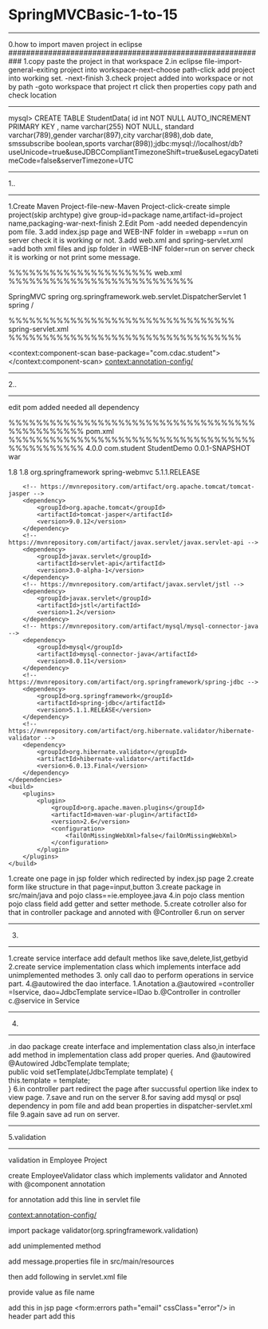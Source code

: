 # SpringMVCBasic-1-to-15
********************************************************************************
0.how to import maven project in eclipse
###########################################################
1.copy paste the project in that workspace 
2.in eclipse file-import-general-exiting project into workspace-next-choose path-click add project into working set. -next-finish
3.check project added into workspace or not by path -goto workspace that project rt click then properties copy path and check location
**********************************************************************************************
mysql> CREATE TABLE StudentData( id int NOT NULL AUTO_INCREMENT PRIMARY KEY , name varchar(255) NOT NULL, standard varchar(789),gender varchar(897),city varchar(898),dob date, smssubscribe boolean,sports varchar(898));jdbc:mysql://localhost/db?useUnicode=true&useJDBCCompliantTimezoneShift=true&useLegacyDatetimeCode=false&serverTimezone=UTC

*************************
1..
******************
1.Create Maven Project-file-new-Maven Project-click-create simple project(skip archtype)
give group-id=package name,artifact-id=project name,packaging-war-next-finish
2.Edit Pom -add needed dependencyin pom file.
3.add index.jsp page and WEB-INF folder in =webapp ==run on server check it is working or not.
3.add web.xml and spring-servlet.xml =add both xml files and jsp folder in =WEB-INF 
folder=run on server check it is working or not print some message.

%%%%%%%%%%%%%%%%%%%%%
web.xml
%%%%%%%%%%%%%%%%%%%%%%%%%%%



<?xml version="1.0" encoding="UTF-8"?>

<web-app xmlns:xsi="http://www.w3.org/2001/XMLSchema-instance"
    xmlns="http://java.sun.com/xml/ns/javaee"
    xsi:schemaLocation="http://java.sun.com/xml/ns/javaee http://java.sun.com/xml/ns/javaee/web-app_3_0.xsd"
    id="WebApp_ID" version="3.0">
    <display-name>SpringMVC</display-name>
    <servlet>
        <servlet-name>spring</servlet-name>
        <servlet-class>org.springframework.web.servlet.DispatcherServlet</servlet-class>
        <load-on-startup>1</load-on-startup>
    </servlet>
    <servlet-mapping>
        <servlet-name>spring</servlet-name>
        <url-pattern>/</url-pattern>
    </servlet-mapping>
</web-app> 


%%%%%%%%%%%%%%%%%%%%%%%%%%%%%%%%%
 spring-servlet.xml 
%%%%%%%%%%%%%%%%%%%%%%%%%%%%%%%%%%
<?xml version="1.0" encoding="UTF-8"?>
<beans xmlns="http://www.springframework.org/schema/beans"
    xmlns:xsi="http://www.w3.org/2001/XMLSchema-instance"
    xmlns:context="http://www.springframework.org/schema/context"
    xmlns:mvc="http://www.springframework.org/schema/mvc"
    xsi:schemaLocation="  
            http://www.springframework.org/schema/beans  
            http://www.springframework.org/schema/beans/spring-beans.xsd  
            http://www.springframework.org/schema/context  
            http://www.springframework.org/schema/context/spring-context.xsd  
            http://www.springframework.org/schema/mvc  
            http://www.springframework.org/schema/mvc/spring-mvc.xsd">
    <context:component-scan base-package="com.cdac.student"></context:component-scan>
    <context:annotation-config/>
    <bean
        class="org.springframework.web.servlet.view.InternalResourceViewResolver">
        <property name="prefix" value="/WEB-INF/jsp/"></property>
        <property name="suffix" value=".jsp"></property>
    </bean>
    </beans>

*****************************
2..
*******************************
edit pom added needed all dependency

%%%%%%%%%%%%%%%%%%%%%%%%%%%%%%%%%%%%%%%%%%%%%%%
pom.xml
%%%%%%%%%%%%%%%%%%%%%%%%%%%%%%%%%%%%%%%%%%%%%%%
<project xmlns="http://maven.apache.org/POM/4.0.0" xmlns:xsi="http://www.w3.org/2001/XMLSchema-instance" xsi:schemaLocation="http://maven.apache.org/POM/4.0.0 http://maven.apache.org/xsd/maven-4.0.0.xsd">
  <modelVersion>4.0.0</modelVersion>
  <groupId>com.student</groupId>
  <artifactId>StudentDemo</artifactId>
  <version>0.0.1-SNAPSHOT</version>
  <packaging>war</packaging>
 
  <properties>
        <maven.compiler.target>1.8</maven.compiler.target>
        <maven.compiler.source>1.8</maven.compiler.source>
    </properties>
    <dependencies>
        <!-- https://mvnrepository.com/artifact/org.springframework/spring-webmvc -->
        <dependency>
            <groupId>org.springframework</groupId>
            <artifactId>spring-webmvc</artifactId>
            <version>5.1.1.RELEASE</version>
        </dependency>

        <!-- https://mvnrepository.com/artifact/org.apache.tomcat/tomcat-jasper -->
        <dependency>
            <groupId>org.apache.tomcat</groupId>
            <artifactId>tomcat-jasper</artifactId>
            <version>9.0.12</version>
        </dependency>
        <!-- https://mvnrepository.com/artifact/javax.servlet/javax.servlet-api -->
        <dependency>
            <groupId>javax.servlet</groupId>
            <artifactId>servlet-api</artifactId>
            <version>3.0-alpha-1</version>
        </dependency>
        <!-- https://mvnrepository.com/artifact/javax.servlet/jstl -->
        <dependency>
            <groupId>javax.servlet</groupId>
            <artifactId>jstl</artifactId>
            <version>1.2</version>
        </dependency>
        <!-- https://mvnrepository.com/artifact/mysql/mysql-connector-java -->
        <dependency>
            <groupId>mysql</groupId>
            <artifactId>mysql-connector-java</artifactId>
            <version>8.0.11</version>
        </dependency>
        <!-- https://mvnrepository.com/artifact/org.springframework/spring-jdbc -->
        <dependency>
            <groupId>org.springframework</groupId>
            <artifactId>spring-jdbc</artifactId>
            <version>5.1.1.RELEASE</version>
        </dependency>
        <!-- https://mvnrepository.com/artifact/org.hibernate.validator/hibernate-validator -->
        <dependency>
            <groupId>org.hibernate.validator</groupId>
            <artifactId>hibernate-validator</artifactId>
            <version>6.0.13.Final</version>
        </dependency>
    </dependencies>
    <build>
        <plugins>
            <plugin>
                <groupId>org.apache.maven.plugins</groupId>
                <artifactId>maven-war-plugin</artifactId>
                <version>2.6</version>
                <configuration>
                    <failOnMissingWebXml>false</failOnMissingWebXml>
                </configuration>
            </plugin>
        </plugins>
    </build>
 
</project>

1.create one page in jsp folder which redirected by index.jsp page 
2.create form like structure in that page=input,button
3.create package in src/main/java and pojo class==ie.employee.java
4.in pojo class mention pojo class field add getter and setter methode.
5.create cotroller also for that in controller package and annoted with @Controller
6.run on server
************************
3.
***********************
1.create service interface add default methos like save,delete,list,getbyid
2.create service implementation class which implements interface add unimplemented methodes
3. only call dao to perform operations in service part.
4.@autowired the dao interface.
1.Anotation
a.@autowired =controller =Iservice,
              dao=JdbcTemplate
              service=IDao
b.@Controller in controller
c.@service in Service
*********************
4.
*********************
.in dao package create interface and implementation class also,in interface add method
in implementation class add proper queries.
And @autowired @Autowired
    JdbcTemplate template;    
    public void setTemplate(JdbcTemplate template) {    
        this.template = template;    
    }
6.in controller part redirect the page after succussful opertion like index to view page.
7.save and run on the server 
8.for saving add mysql or psql dependency in pom file and add bean properties in dispatcher-servlet.xml file
9.again save ad run on server.

******************************
5.validation

**************************
validation in Employee Project

create EmployeeValidator class which implements validator and Annoted with @component annotation

for annotation add this line in servlet file

 <context:annotation-config/>

import package validator(org.springframework.validation)

add unimplemented method

add message.properties file in src/main/resources

then add following in servlet.xml file

<bean id="messageSource"
       class="org.springframework.context.support.ResourceBundleMessageSource">
       <property name="basename" value="message" />
    </bean>

provide value as file name

add this in jsp page
    <td><form:errors path="email" cssClass="error"/></td>
     in header part add this

<style type="text/css">
.error{
color:red;
}

add this in controller 
@Autowired
private EmployeeValidator employeeValidator;

@InitBinder
protected void initBinder(WebDataBinder binder) {
    binder.addValidators(employeeValidator);
}

then add this also in controller change accordingly in save method of form

@RequestMapping(value="/save",method = RequestMethod.POST)    
    public String save(@ModelAttribute("emp")  @Validated Emp emp,BindingResult result){    

    
        if (result.hasErrors()) {
            return "empform";
        } else {
            dao.save(emp);    
            return "redirect:/viewemp";
        }

 
    } 

****************************************
6.Add Bootstrap
******************************************
search bootstrap CDN getting started

UI BootStrap CDN
after title in head

<!-- Latest compiled and minified CSS -->
<link rel="stylesheet" href="https://maxcdn.bootstrapcdn.com/bootstrap/3.3.7/css/bootstrap.min.css" integrity="sha384-BVYiiSIFeK1dGmJRAkycuHAHRg32OmUcww7on3RYdg4Va+PmSTsz/K68vbdEjh4u" crossorigin="anonymous">

<!-- Optional theme -->
<link rel="stylesheet" href="https://maxcdn.bootstrapcdn.com/bootstrap/3.3.7/css/bootstrap-theme.min.css" integrity="sha384-rHyoN1iRsVXV4nD0JutlnGaslCJuC7uwjduW9SVrLvRYooPp2bWYgmgJQIXwl/Sp" crossorigin="anonymous">

#####################################

before this add
</body>

<!-- Latest compiled and minified JavaScript -->
<script src="https://maxcdn.bootstrapcdn.com/bootstrap/3.3.7/js/bootstrap.min.js" integrity="sha384-Tc5IQib027qvyjSMfHjOMaLkfuWVxZxUPnCJA7l2mCWNIpG9mGCD8wGNIcPD7Txa" crossorigin="anonymous"></script>

**************************************************************************************************************
7….Localization..using Cookies
1..add this 3 bean in  follo file

servlet.xml

 <!-- Bean For localization -->
     <bean id="messageSource" class="org.springframework.context.support.ResourceBundleMessageSource">
        <property name="basename" value="message" />
         <property name="defaultEncoding" value="UTF-8" />
    </bean>
    
 
    <bean id="localeResolver"
       class="org.springframework.web.servlet.i18n.CookieLocaleResolver">
       <property name="defaultLocale" value="en" />
       <property name="cookieName" value="kscodesCookie" />
       <property name="cookieMaxAge" value="3600" />
    </bean>
 
    <bean id="localeChangeInterceptor"
       class="org.springframework.web.servlet.i18n.LocaleChangeInterceptor">
       <property name="paramName" value="language" />
    </bean>
 
    <bean
       class="org.springframework.web.servlet.mvc.method.annotation.RequestMappingHandlerMapping">
       <property name="interceptors">
           <list>
               <ref bean="localeChangeInterceptor" />
           </list>
       </property>
    </bean>

create 2- files in resources folder    
src-main-java-resources

message_en.properties

welcome.emp = Employee
#\u0915\u0930\u094D\u092E\u091A\u093E\u0930\u0940
emp.name.empty = Please Enter a Name.
emp.dob.empty=Please Enter a Date of Birth.
emp.gender.empty=Select gender.
emp.city.empty=Select at least one city.
emp.food.empty=Select at least one food.
emp.phno.empty=Please Enter a Mobile Number.
emp.phno.invalid=Please Enter valid Mobile Number.
emp.email.empty=Please Enter a Email.
emp.email.invalid=Please Enter valid Email
emp.acno.empty=Please Enter a Account No.
emp.ifsc.empty=Please Enter a IFSC Code.

message_hi.properties

welcome.emp = \u0915\u0930\u094D\u092E\u091A\u093E\u0930\u0940
emp.ifsc.empty=\u0939\u093F\u0902\u0926\u0940
emp.name.empty =\u0915\u0943\u092A\u092F\u093E \u090F\u0915 \u0928\u093E\u092E \u0926\u0930\u094D\u091C \u0915\u0930\u0947\u0902\u0964
emp.dob.empty=\u0915\u0943\u092A\u092F\u093E \u091C\u0928\u094D\u092E \u0924\u093F\u0925\u093F \u0926\u0930\u094D\u091C \u0915\u0930\u0947\u0902\u0964
 emp.gender.empty= \u0932\u093F\u0902\u0917 \u091A\u0941\u0928\u0947\u0902\u0964
 emp.city.empty=\u0915\u092E \u0938\u0947 \u0915\u092E \u090F\u0915 \u0936\u0939\u0930 \u091A\u0941\u0928\u0947\u0902\u0964
 emp.food.empty=\u0915\u092E \u0938\u0947 \u0915\u092E \u090F\u0915 \u092D\u094B\u091C\u0928 \u091A\u0941\u0928\u0947\u0902\u0964
 emp.phno.empty=\u0915\u0943\u092A\u092F\u093E \u090F\u0915 \u092E\u094B\u092C\u093E\u0907\u0932 \u0928\u0902\u092C\u0930 \u0926\u0930\u094D\u091C \u0915\u0930\u0947\u0902\u0964
 emp.phno.invalid=\u0915\u0943\u092A\u092F\u093E \u092E\u093E\u0928\u094D\u092F \u092E\u094B\u092C\u093E\u0907\u0932 \u0928\u0902\u092C\u0930 \u0926\u0930\u094D\u091C \u0915\u0930\u0947\u0902\u0964
 emp.email.empty=\u0915\u0943\u092A\u092F\u093E \u090F\u0915 \u0908\u092E\u0947\u0932 \u0926\u0930\u094D\u091C \u0915\u0930\u0947\u0902\u0964
emp.email.invalid=\u0915\u0943\u092A\u092F\u093E \u0935\u0948\u0927 \u0908\u092E\u0947\u0932 \u0926\u0930\u094D\u091C\u093C \u0915\u0930\u0947\u0902
emp.acno.empty=\u0915\u0943\u092A\u092F\u093E \u090F\u0915 \u0916\u093E\u0924\u093E \u0938\u0902\u0916\u094D\u092F\u093E \u0926\u0930\u094D\u091C \u0915\u0930\u0947\u0902
emp.ifsc.empty=\u0915\u0943\u092A\u092F\u093E \u090F\u0915 IFSC \u0915\u094B\u0921 \u0926\u0930\u094D\u091C \u0915\u0930\u0947\u0902\u0964

in jsp page add this

    <%@ taglib uri="http://www.springframework.org/tags/form" prefix="form"%>    
     <%@ taglib uri="http://www.springframework.org/tags" prefix="spring"%>    
<%@ taglib uri="http://java.sun.com/jsp/jstl/core" prefix="c"%>    

header part
 Language : <a href="?language=en">English</a>|<a href="?language=hi">HINDI</a>
    
    
     Current Locale : ${pageContext.response.locale}
     
footer part

welcome.springmvc : <spring:message code="welcome.emp" text="default text" />

3……...to add localization in filed add the error message in form field like comment actual text part
<td><!--  Name :--><spring:message code="lbl.name"/></td>
                
               <td><form:input path="name" /></td>
                    <td><form:errors path="name" cssClass="error"/></td>
                
           </tr>
add error messages in properties file from label field

4.to add location in comment part then only change in both messages.properties file 
message_en.properties

welcome.emp = Employee
emp.name.empty = Please Enter a Name.
emp.dob.empty=Please Enter a Date of Birth.
emp.gender.empty=Select gender.

message_hi.properties

welcome.emp = \u0915\u0930\u094D\u092E\u091A\u093E\u0930\u0940
emp.name.empty =\u0915\u0943\u092A\u092F\u093E \u090F\u0915 \u0928\u093E\u092E \u0926\u0930\u094D\u091C \u0915\u0930\u0947\u0902\u0964
emp.dob.empty=\u0915\u0943\u092A\u092F\u093E \u091C\u0928\u094D\u092E \u0924\u093F\u0925\u093F \u0926\u0930\u094D\u091C \u0915\u0930\u0947\u0902\u0964
 emp.gender.empty= \u0932\u093F\u0902\u0917 \u091A\u0941\u0928\u0947\u0902\u0964

********************************************
8.Localization Using Session
implement session in localization

annd bean in servlet.xml file which is given below

<bean id="localeResolver"
  class="org.springframework.web.servlet.i18n.SessionLocaleResolver">
    <property name="defaultLocale" value="en" />
</bean>

we can do same operation using cookies also

need to add follo bean in servlet file
  <bean id="localeResolver" class="org.springframework.web.servlet.i18n.CookieLocaleResolver">
       <property name="defaultLocale" value="en" />
       <property name="cookieName" value="kscodesCookie" />
       <property name="cookieMaxAge" value="3600" />
    </bean>
 
#############################################################################################
9.Installation steps of postgres on ubanatu
#############################################################################################
 
photoes in cellphone
 
 
 
 
 
 
***********************************************************************************************************************************
9. 1 Postgres  connection with springMVC project Employee
***********************************************************************************************************************************
1.Add this in servlet.xml file and comment mysql bean

<!-- Bean for Postgres database -->
<bean id="multipartResolver"
        class="org.springframework.web.multipart.commons.CommonsMultipartResolver">
        <property name="maxUploadSize" value="8000000" />
    </bean>
    <bean id="ds"
        class="org.springframework.jdbc.datasource.DriverManagerDataSource">
        <property name="driverClassName"
            value="org.postgresql.Driver" />
        <property name="url"
            value="jdbc:postgresql://localhost:5432/Employee" />
        <property name="username" value="postgres" />
        <property name="password" value="root" />
        <property name="connectionProperties">
            <props>
                <prop key="socketTimeout">10</prop>
            </props>
        </property>
    </bean>

add this in pom file
<!-- https://mvnrepository.com/artifact/postgresql/postgresql -->
        <dependency>
            <groupId>postgresql</groupId>
            <artifactId>postgresql</artifactId>
            <version>9.1-901-1.jdbc4</version>
        </dependency>

create database and table in PG Admin
 
this step done in Employee project after file upload and display 
 
************************************************************************************************************************************
9.2study and implement how to save data in hindi in database
study and implement how to save data in hindi in database
add in web.xml file in exiting project SpringMVCCRUDSimple

<filter>
       <filter-name>encodingFilter</filter-name>
       <filter-class>org.springframework.web.filter.CharacterEncodingFilter</filter-class>
       <init-param>
           <param-name>encoding</param-name>
           <param-value>UTF-8</param-value>
       </init-param>
       <init-param>
           <param-name>forceEncoding</param-name>
           <param-value>true</param-value>
       </init-param>
    </filter>

    <filter-mapping>
       <filter-name>encodingFilter</filter-name>
       <url-pattern>/*</url-pattern>
    </filter-mapping>
 

servlet.xml

add this in database url
 ?charSet=UTF-8

eg…

<property name="url"
       
    value="jdbc:postgresql://localhost:5432/Employee?charSet=UTF-8" />
this actually working but in mysql there is issue regarding ?charSet=UTF-8

need to check for mysql

postgres is working fine
#########################################################################
10.Implementation of DataTable
read and implement datatable




1.Add datatable link in index file like

<li><a href="viewempDataTable">View Employee DataTable</a></li>
add this link in all bootstrap pages
Servlet.xml

<mvc:resources mapping="/resources/**"
       location="/resources/" cache-period="31556926" />
    <mvc:annotation-driven />



pom.xml add dependency

<dependency>
           <groupId>org.codehaus.jackson</groupId>
           <artifactId>jackson-mapper-asl</artifactId>
           <version>1.9.13</version>
       </dependency>

update Maven Project

controller

@RequestMapping("/viewstuddatatable")
//    @ResponseBody
    public String viewStudentDataTable(Model model, Locale locale) throws JsonGenerationException, JsonMappingException, IOException{
       List<Student> list=studentService.getStudents();
//       LoadDataService dataService = new LoadDataService();
       ObjectMapper mapper = new ObjectMapper();
       model.addAttribute("studentList", mapper.writeValueAsString(studentService.getStudents()));
       return "viewDataTable";    
    }

****
*************************************************************
No need to add This
************************************************************

datatable.js-webapp-resources-js-datatable.js

$(document).ready(function(){
var data =eval('${studentList}');
var table = $('#StudentTable').DataTable( {
"aaData": data,
"aoColumns": [
    { "mData": "id"},
    { "mData": "standard" },
    { "mData": "gender" },
    { "mData": "city" },
    { "mData": "dob" },
    { "mData": "smssubscription" }
    ]
});
});

*********************************************************************************

create jsp page viewDataTable.jsp  in jsp page first add basic bootstrap tag in head and then navbar in body
then add actual datatable bootstrap tags then add remainning part below nav bar end update maven project and run on server

<%@ taglib uri="http://java.sun.com/jsp/jstl/core" prefix="c" %>
<%@taglib prefix="spring" uri="http://www.springframework.org/tags"%>
<%@ page session="false" %>
<!DOCTYPE html>
<html xmlns="http://www.w3.org/1999/xhtml"
    xmlns:th="http://www.thymeleaf.org">
<head>
<meta charset="utf-8" />
<title>Spring Boot + JPA + Datatables</title>
<link rel="stylesheet"
    href="https://maxcdn.bootstrapcdn.com/bootstrap/3.3.7/css/bootstrap.min.css">
<script
    src="https://ajax.googleapis.com/ajax/libs/jquery/3.1.1/jquery.min.js"></script>
<script
    src="https://maxcdn.bootstrapcdn.com/bootstrap/3.3.7/js/bootstrap.min.js"></script>
<link rel="stylesheet"
    href="https://cdn.datatables.net/1.10.12/css/jquery.dataTables.min.css">
<script
    src="https://cdn.datatables.net/1.10.12/js/jquery.dataTables.min.js"></script>
<%-- <script type="text/javascript"
    src="${pageContext.request.contextPath}/resources/js/datatable.js"></script> --%>
</head>

<body>
    <h1>Student Table</h1>
    <table id="StudentTable" class="display">

       <!-- Header Table -->
       <thead>
           <tr>
               <th>Id</th>
               <th>Name</th>
               <th>Standard</th>
               <th>Gender</th>
               <th>City</th>
               <th>Date of Birth</th>
               <th>SMS Service</th>
           </tr>
       </thead>
       <!-- BODY -->
        
        
       <!-- Footer Table -->
       <tfoot>
           <tr>
               <th>Id</th>
               <th>Name</th>
               <th>Standard</th>
               <th>Gender</th>
               <th>City</th>
               <th>Date of Birth</th>
               <th>SMS Service</th>
           </tr>
       </tfoot>
    </table>

</body>
</html>
<script type="text/javascript">
$(document).ready(function(){
    var data =eval('${studentList}');
    var table = $('#StudentTable').DataTable( {
         "aaData": data,
         "aoColumns": [
           { "mData": "id"},
           { "mData": "name"},
           { "mData": "standard"},
           { "mData": "gender"},
           { "mData": "city"},
           { "mData": "dob"},
           { "mData": "smssubscribe"}
         ],
         "paging":false
       });
});
</script>

###################################################################################11.Upload File(jpeg,odt,pdf) on default path /images  (in hidden file)

create link in index.jsp page also add in all pages bootstrap link like below
<li><a href="upload">Upload File</a></li>
add in pom.xml file

<!-- Dependacy for file upload -->
        <dependency>
            <groupId>commons-fileupload</groupId>
            <artifactId>commons-fileupload</artifactId>
            <version>1.2.1</version> <!-- makesure you put a correct version here -->
        </dependency>
        <!-- for upload -->
        <dependency>
<groupId>commons-io</groupId>
<artifactId>commons-io</artifactId>
<version>2.4</version>
</dependency>

add this bean in servlet.xml    
<bean id="multipartResolver" class="org.springframework.web.multipart.commons.CommonsMultipartResolver"/>

 add this in controller
private static final String UPLOAD_DIRECTORY ="/images";
    private static final int THRESHOLD_SIZE = 1024 * 1024 * 3; // 3MB
    
    @RequestMapping("upload")
    public ModelAndView uploadForm(){
        return new ModelAndView("upload");    
    }
    
    @RequestMapping(value="savefile",method=RequestMethod.POST)
    public ModelAndView saveimage( @RequestParam CommonsMultipartFile file,HttpSession session) throws Exception
    {
        
    DiskFileItemFactory factory = new DiskFileItemFactory();
    factory.setSizeThreshold(THRESHOLD_SIZE);
    factory.setRepository(new File(System.getProperty("java.io.tmpdir")));
    
    ServletFileUpload upload = new ServletFileUpload(factory);
    ServletContext context = session.getServletContext();

    String uploadPath = context.getRealPath(UPLOAD_DIRECTORY);
    System.out.println(uploadPath);    

    byte[] bytes = file.getBytes();
    BufferedOutputStream stream =new BufferedOutputStream(new FileOutputStream(new File(uploadPath + File.separator + file.getOriginalFilename())));
    stream.write(bytes);
    stream.flush();
    stream.close();
    
    return new ModelAndView("upload","filesuccess","File successfully saved!");
    }

create folder images in webapp

create jsp page follow the same same steps above for bootstrap and links upload .jsp

in jsp page it is necessary to add this 3 tag lines to support file upload

<%@ taglib uri="http://www.springframework.org/tags/form" prefix="form"%>
<%@ taglib uri="http://java.sun.com/jsp/jstl/core" prefix="c"%>
<%@ taglib uri="http://www.springframework.org/tags" prefix="spring"%>

<%@ page language="java" contentType="text/html; charset=UTF-8"
    pageEncoding="UTF-8"%>
    <%@ taglib uri="http://www.springframework.org/tags/form" prefix="form"%>
<%@ taglib uri="http://java.sun.com/jsp/jstl/core" prefix="c"%>
<%@ taglib uri="http://www.springframework.org/tags" prefix="spring"%>
    
<!DOCTYPE html>
<html>
<head>
<meta charset="UTF-8">
<title>File Upload</title>
<!-- Latest compiled and minified CSS -->
<link rel="stylesheet" href="https://maxcdn.bootstrapcdn.com/bootstrap/3.3.7/css/bootstrap.min.css" integrity="sha384-BVYiiSIFeK1dGmJRAkycuHAHRg32OmUcww7on3RYdg4Va+PmSTsz/K68vbdEjh4u" crossorigin="anonymous">

<!-- Optional theme -->
<link rel="stylesheet" href="https://maxcdn.bootstrapcdn.com/bootstrap/3.3.7/css/bootstrap-theme.min.css" integrity="sha384-rHyoN1iRsVXV4nD0JutlnGaslCJuC7uwjduW9SVrLvRYooPp2bWYgmgJQIXwl/Sp" crossorigin="anonymous">

</head>
<body>
<!-- Nav bar  Start -->
<nav class="navbar navbar-default">
  <div class="container-fluid">
    <!-- Brand and toggle get grouped for better mobile display -->
    <div class="navbar-header">
      <button type="button" class="navbar-toggle collapsed" data-toggle="collapse" data-target="#bs-example-navbar-collapse-1" aria-expanded="false">
        <span class="sr-only">Toggle navigation</span>
        <span class="icon-bar"></span>
        <span class="icon-bar"></span>
        <span class="icon-bar"></span>
      </button>
      <a class="navbar-brand" href="#">Brand</a>
    </div>

    <!-- Collect the nav links, forms, and other content for toggling -->
    <div class="collapse navbar-collapse" id="bs-example-navbar-collapse-1">
      <ul class="nav navbar-nav">
        <li class="active"><a href="employeeForm">Employee Info Form <span class="sr-only">(current)</span></a></li>
        <li><a href="viewemp">View Employee Data</a></li>
          <li><a href="viewempDataTable">View Employee DataTable</a></li>
          <li><a href="upload">Upload File</a></li>
          
        </li>
      </ul>
       </form>
       </div><!-- /.navbar-collapse -->
  </div><!-- /.container-fluid -->
</nav>
<!-- Nav Bar End -->

<h1>File Upload Example - JavaTpoint</h1>

<h3 style="color:red">${filesuccess}</h3>
<form:form method="post" action="savefile1" enctype="multipart/form-data">
<p><label for="image">Choose Image</label></p>
<p><input name="file" id="fileToUpload" type="file" /></p>
<p><input type="submit" value="Upload"></p>
</form:form>

<!-- Latest compiled and minified JavaScript -->
<script src="https://maxcdn.bootstrapcdn.com/bootstrap/3.3.7/js/bootstrap.min.js" integrity="sha384-Tc5IQib027qvyjSMfHjOMaLkfuWVxZxUPnCJA7l2mCWNIpG9mGCD8wGNIcPD7Txa" crossorigin="anonymous"></script>

</body>
</html>



update Maven Project and run on server


###################################################################################12….upload file in given path like in project inside web-app images folder like imgaes
/home/sonali/eclipse-workspace/Employee/src/main/webapp/images/


first change the path in given line in upload file code

    private static final String UPLOAD_DIRECTORY ="/home/sonali/eclipse-workspace/Employee/src/main/webapp/images/";


then comment some part 

//ServletContext context = session.getServletContext();

3.remove same in the line like
String uploadPath = context.getRealPath(UPLOAD_DIRECTORY);

String uploadPath = UPLOAD_DIRECTORY;

in following code of file upload

private static final String UPLOAD_DIRECTORY ="/home/sonali/eclipse-workspace/Employee/src/main/webapp/images/";
    private static final int THRESHOLD_SIZE = 1024 * 1024 * 3; // 3MB
    
    @RequestMapping("upload")
    public ModelAndView uploadForm(){
        return new ModelAndView("upload");    
    }
    
    @RequestMapping(value="savefile1",method=RequestMethod.POST)
    public ModelAndView saveimage( @RequestParam CommonsMultipartFile file,HttpSession session) throws Exception
    {
        
    DiskFileItemFactory factory = new DiskFileItemFactory();
    factory.setSizeThreshold(THRESHOLD_SIZE);
    factory.setRepository(new File(System.getProperty("java.io.tmpdir")));
    
    ServletFileUpload upload = new ServletFileUpload(factory);
    //ServletContext context = session.getServletContext();

    String uploadPath = UPLOAD_DIRECTORY;
    System.out.println(uploadPath);    

    byte[] bytes = file.getBytes();
    BufferedOutputStream stream =new BufferedOutputStream(new FileOutputStream(new File(uploadPath + File.separator + file.getOriginalFilename())));
    stream.write(bytes);
    stream.flush();
    stream.close();
    
    return new ModelAndView("upload","filesuccess","File successfully saved!");
    }




update and run on server.

###############################################################################
13….Display the uploaded file
upload and display image in exiting project Employee

1......give link in index file like in other pages also in bootstrap
 <li><a href="displayFile">Display File</a></li>

2....in servlet.xml file

add this

<mvc:resources
        location="file:///home/cdac-kharghar2/eclipse-workspace1/SpringMVCCRUDSimple/src/main/webapp/images/"
        mapping="/upload_images/**" />
        <mvc:annotation-driven />

same path given for image upload...

for this path goto home that eclipse workspace click on same project then src-main-webapp-images-RT copy path and paste

3......in controller
@RequestMapping(value = "/displayFile")
    public String displayFile(Model model, HttpServletRequest request) {
        File uploadLocationDir = new File(UPLOAD_DIRECTORY);
        String[] files = uploadLocationDir.list();
        System.out.println("files " + Arrays.toString(files));
        model.addAttribute("fileList", files);
        //model.addAttribute("filePath", downloadDirectory);
        return "displayFile";
    }




in follo line
File uploadLocationDir = new File(UPLOAD_DIRECTORY);
UPLOAD_DIRECTORY === is the variable name of upload file path given below

    private static final String UPLOAD_DIRECTORY ="/home/cdac-kharghar2/eclipse-workspace1/SpringMVCCRUDSimple/src/main/webapp/images";

we must add  4 tag in display page 
    
<%@ taglib uri="http://www.springframework.org/tags/form" prefix="form"%>
<%@ taglib uri="http://java.sun.com/jsp/jstl/core" prefix="c"%>
<%@taglib prefix="spring" uri="http://www.springframework.org/tags"%>
<%@ page session="false"%>

4......create displayFile.jsp page

<%@ page language="java" contentType="text/html; charset=UTF-8"
    pageEncoding="UTF-8"%>
    <%@ taglib uri="http://www.springframework.org/tags/form" prefix="form"%>
<%@ taglib uri="http://java.sun.com/jsp/jstl/core" prefix="c"%>
<%@taglib prefix="spring" uri="http://www.springframework.org/tags"%>
<%@ page session="false"%>
    
<!DOCTYPE html>
<html>
<head>
<meta charset="UTF-8">
<title>Insert title here</title>
<!-- Latest compiled and minified CSS -->
<link rel="stylesheet" href="https://maxcdn.bootstrapcdn.com/bootstrap/3.3.7/css/bootstrap.min.css" integrity="sha384-BVYiiSIFeK1dGmJRAkycuHAHRg32OmUcww7on3RYdg4Va+PmSTsz/K68vbdEjh4u" crossorigin="anonymous">

<!-- Optional theme -->
<link rel="stylesheet" href="https://maxcdn.bootstrapcdn.com/bootstrap/3.3.7/css/bootstrap-theme.min.css" integrity="sha384-rHyoN1iRsVXV4nD0JutlnGaslCJuC7uwjduW9SVrLvRYooPp2bWYgmgJQIXwl/Sp" crossorigin="anonymous">

</head>
<body>

<h1>Display File</h1>
 <!-- Nav bar  Start -->
<nav class="navbar navbar-default">
  <div class="container-fluid">
    <!-- Brand and toggle get grouped for better mobile display -->
    <div class="navbar-header">
      <button type="button" class="navbar-toggle collapsed" data-toggle="collapse" data-target="#bs-example-navbar-collapse-1" aria-expanded="false">
        <span class="sr-only">Toggle navigation</span>
        <span class="icon-bar"></span>
        <span class="icon-bar"></span>
        <span class="icon-bar"></span>
      </button>
      <a class="navbar-brand" href="#">Brand</a>
    </div>

    <!-- Collect the nav links, forms, and other content for toggling -->
    <div class="collapse navbar-collapse" id="bs-example-navbar-collapse-1">
      <ul class="nav navbar-nav">
        <li class="active"><a href="employeeForm">Employee Info Form <span class="sr-only">(current)</span></a></li>
        <li><a href="viewemp">View Employee Data</a></li>
          <li><a href="viewempDataTable">View Employee DataTable</a></li>
          <li><a href="displayFile">Display File</a></li>
          
        </li>
      </ul>
       </form>
       </div><!-- /.navbar-collapse -->
  </div><!-- /.container-fluid -->
</nav>
<!-- Nav Bar End -->
<table>
        <tr>
            <th>File Name</th>
            <th>File Preview</th>
            <th>Download</th>
        </tr>
        <c:forEach var="fileName" items="${fileList}">
            <tr>
                <td>${fileName}</td>
                <td><img  src="<spring:url value='/upload_images/${fileName}'/>" height="100" width="100"></td>
                <td><a href='downloadFile/${fileName}'>Click Here</a></td>
        </tr>
        </c:forEach>
    </table>

<!-- Latest compiled and minified JavaScript -->
<script src="https://maxcdn.bootstrapcdn.com/bootstrap/3.3.7/js/bootstrap.min.js" integrity="sha384-Tc5IQib027qvyjSMfHjOMaLkfuWVxZxUPnCJA7l2mCWNIpG9mGCD8wGNIcPD7Txa" crossorigin="anonymous"></script>

</body>
</html>

5...update Maven project and run on server
 
14...download the uploaded and displayed file by link

add this in display.jsp page
<td><a href='downloadFile/${fileName}' download>Click Here</a></td>

table>
        <tr>
            <th>File Name</th>
            <th>File Preview</th>
            <th>Download</th>
        </tr>
        <c:forEach var="fileName" items="${fileList}">
            <tr>
                <td>${fileName}</td>
                <td><img  src="<spring:url value='/upload_images/${fileName}'/>" height="100" width="100"></td>
                <td><a href='downloadFile/${fileName}' download>Click Here</a></td>

        </tr>
        </c:forEach>
    </table>

add this part in controller part

    @ResponseBody
    @RequestMapping(value = "/downloadFile/{fileName}", produces = MediaType.IMAGE_JPEG_VALUE)
    public byte[] downloadFile(@PathVariable("fileName") String fileName) throws IOException {
        InputStream in = new FileInputStream(filePath+fileName+".jpeg");
        return IOUtils.toByteArray(in);
    }

here filePath is path given to store uploadedfile we need to give this path 

for example:
    private static final String UPLOAD_DIRECTORY ="/home/cdac-kharghar2/eclipse-workspace1/SpringMVCCRUDSimple/src/main/webapp/images/";

 filePath == UPLOAD_DIRECTORY

update maven project and run on server.

#########################################################################15..save the image in database
#########################################################################

1.create database images in pg admin
id serial
img_data bytea
img_title character varing

2.add this in dao/service part

if there is only dao part then add 2 and 3 steps code
  /*******Insert Image Into Database********/
public int insertRecords(String title, MultipartFile photo) throws IOException
{
        byte[] photoBytes = photo.getBytes();
        String sql = "INSERT INTO images(img_title,img_data) VALUES (?,?)";
        return template.update(sql, new Object[] { title, photoBytes });
}



3. add these 2 in controller savefile part

    String filename = file.getOriginalFilename();

               dao.insertRecords(filename,file);


@RequestMapping(value="savefile1",method=RequestMethod.POST)
    public ModelAndView saveimage( @RequestParam CommonsMultipartFile file,HttpSession session) throws Exception
    {
        
    DiskFileItemFactory factory = new DiskFileItemFactory();
    factory.setSizeThreshold(THRESHOLD_SIZE);
    factory.setRepository(new File(System.getProperty("java.io.tmpdir")));
    
    ServletFileUpload upload = new ServletFileUpload(factory);
    //ServletContext context = session.getServletContext();

    String uploadPath = UPLOAD_DIRECTORY;
    String filename = file.getOriginalFilename();
    System.out.println(uploadPath);    

    byte[] bytes = file.getBytes();
    BufferedOutputStream stream =new BufferedOutputStream(new FileOutputStream(new File(uploadPath + File.separator + file.getOriginalFilename())));
    stream.write(bytes);
    employeeService.insertRecords(filename,file);

    stream.flush();
    stream.close();
    
    return new ModelAndView("upload","filesuccess","File successfully saved!");
    }

2.1  if there is service part then first add interface in dao and service 

    public int insertRecords(String title, MultipartFile photo) throws IOException ;    

2.2 in implementation of service and dao add this unimplemented methods  
   
service
             @Override
    public int insertRecords(String title, MultipartFile photo) throws IOException {
        // TODO Auto-generated method stub
        return employeeDao.insertRecords(title,photo);
    }
dao
      /*******Insert Image Into Database********/
    public int insertRecords(String title, MultipartFile photo) throws IOException
    {
            byte[] photoBytes = photo.getBytes();
            String sql = "INSERT INTO images(img_title,img_data) VALUES (?,?)";
            return template.update(sql, new Object[] { title, photoBytes });
    }
   

then check into database file save or not
